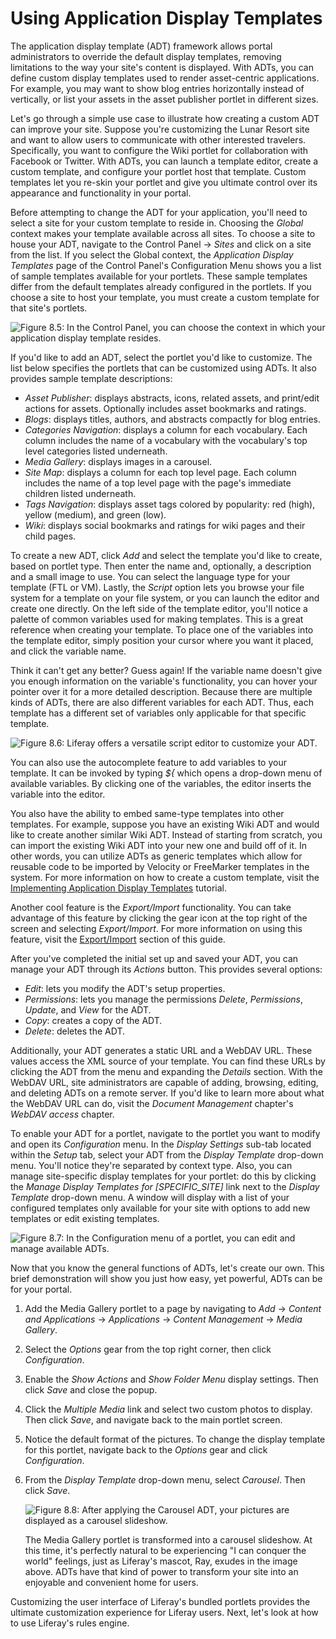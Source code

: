 # Using Application Display Templates [](id=using-application-display-templates)

The application display template (ADT) framework allows portal administrators to
override the default display templates, removing limitations to the way your
site's content is displayed. With ADTs, you can define custom display templates
used to render asset-centric applications. For example, you may want to show
blog entries horizontally instead of vertically, or list your assets in the
asset publisher portlet in different sizes.

Let's go through a simple use case to illustrate how creating a custom ADT can
improve your site. Suppose you're customizing the Lunar Resort site and want to
allow users to communicate with other interested travelers. Specifically, you
want to configure the Wiki portlet for collaboration with Facebook or Twitter.
With ADTs, you can launch a template editor, create a custom template, and
configure your portlet host that template. Custom templates let you re-skin your
portlet and give you ultimate control over its appearance and functionality in
your portal.

Before attempting to change the ADT for your application, you'll need to select
a site for your custom template to reside in. Choosing the *Global* context
makes your template available across all sites. To choose a site to house your
ADT, navigate to the Control Panel &rarr; *Sites* and click on a site from the
list. If you select the Global context, the *Application Display Templates* page
of the Control Panel's Configuration Menu shows you a list of sample templates
available for your portlets. These sample templates differ from the default
templates already configured in the portlets. If you choose a site to host your
template, you must create a custom template for that site's portlets.

![Figure 8.5: In the Control Panel, you can choose the context in which your application display template resides.](../../images/context-selector.png)

If you'd like to add an ADT, select the portlet you'd like to customize. The
list below specifies the portlets that can be customized using ADTs. It also
provides sample template descriptions:

- *Asset Publisher*: displays abstracts, icons, related assets, and print/edit
  actions for assets. Optionally includes asset bookmarks and ratings.
- *Blogs*: displays titles, authors, and abstracts compactly for blog entries.
- *Categories Navigation*: displays a column for each vocabulary. Each column
  includes the name of a vocabulary with the vocabulary's top level categories
  listed underneath.
- *Media Gallery*: displays images in a carousel.
- *Site Map*: displays a column for each top level page. Each column includes
  the name of a top level page with the page's immediate children listed
  underneath.
- *Tags Navigation*: displays asset tags colored by popularity: red (high),
  yellow (medium), and green (low).
- *Wiki*: displays social bookmarks and ratings for wiki pages and their child
  pages.

To create a new ADT, click *Add* and select the template you'd like to create,
based on portlet type. Then enter the name and, optionally, a description and a
small image to use. You can select the language type for your template (FTL or
VM). Lastly, the *Script* option lets you browse your file system for a template
on your file system, or you can launch the editor and create one directly. On
the left side of the template editor, you'll notice a palette of common
variables used for making templates. This is a great reference when creating
your template. To place one of the variables into the template editor, simply
position your cursor where you want it placed, and click the variable name.

Think it can't get any better? Guess again! If the variable name doesn't give
you enough information on the variable's functionality, you can hover your
pointer over it for a more detailed description. Because there are multiple
kinds of ADTs, there are also different variables for each ADT. Thus, each
template has a different set of variables only applicable for that specific
template. 

![Figure 8.6: Liferay offers a versatile script editor to customize your ADT.](../../images/adt-script-editor.png)

You can also use the autocomplete feature to add variables to your template. It
can be invoked by typing *${* which opens a drop-down menu of available
variables. By clicking one of the variables, the editor inserts the variable
into the editor.

You also have the ability to embed same-type templates into other templates. For
example, suppose you have an existing Wiki ADT and would like to create another
similar Wiki ADT. Instead of starting from scratch, you can import the existing
Wiki ADT into your new one and build off of it. In other words, you can utilize
ADTs as generic templates which allow for reusable code to be imported by
Velocity or FreeMarker templates in the system. For more information on how to
create a custom template, visit the
[Implementing Application Display Templates](/develop/tutorials/-/knowledge_base/6-2/implementing-application-display-templates)
tutorial.

Another cool feature is the *Export/Import* functionality. You can take
advantage of this feature by clicking the gear icon at the top right of the
screen and selecting *Export/Import*. For more information on using this
feature, visit the
[Export/Import](/discover/portal/-/knowledge_base/6-2/export-import)
section of this guide.

After you've completed the initial set up and saved your ADT, you can manage
your ADT through its *Actions* button. This provides several options:

- *Edit*: lets you modify the ADT's setup properties.
- *Permissions*: lets you manage the permissions *Delete*, *Permissions*,
  *Update*, and *View* for the ADT.
- *Copy*: creates a copy of the ADT.
- *Delete*: deletes the ADT.

Additionally, your ADT generates a static URL and a WebDAV URL. These values
access the XML source of your template. You can find these URLs by clicking the
ADT from the menu and expanding the *Details* section. With the WebDAV URL, site
administrators are capable of adding, browsing, editing, and deleting ADTs on a
remote server. If you'd like to learn more about what the WebDAV URL can do,
visit the *Document Management* chapter's *WebDAV access* chapter.

To enable your ADT for a portlet, navigate to the portlet you want to modify and
open its *Configuration* menu. In the *Display Settings* sub-tab located within
the *Setup* tab, select your ADT from the *Display Template* drop-down menu.
You'll notice they're separated by context type. Also, you can manage
site-specific display templates for your portlet: do this by clicking the
*Manage Display Templates for [SPECIFIC_SITE]* link next to the *Display
Template* drop-down menu. A window will display with a list of your configured
templates only available for your site with options to add new templates or edit
existing templates.

![Figure 8.7: In the *Configuration* menu of a portlet, you can edit and manage available ADTs.](../../images/adt-configuration.png)

Now that you know the general functions of ADTs, let's create our own. This
brief demonstration will show you just how easy, yet powerful, ADTs can be for
your portal.

1. Add the Media Gallery portlet to a page by navigating to *Add* &rarr;
   *Content and Applications* &rarr; *Applications* &rarr; *Content Management*
   &rarr; *Media Gallery*.

2. Select the *Options* gear from the top right corner, then click
   *Configuration*.

3. Enable the *Show Actions* and *Show Folder Menu* display settings. Then click
   *Save* and close the popup.

4. Click the *Multiple Media* link and select two custom photos to display. Then
   click *Save*, and navigate back to the main portlet screen.

5. Notice the default format of the pictures. To change the display template for
   this portlet, navigate back to the *Options* gear and click *Configuration*.

6. From the *Display Template* drop-down menu, select *Carousel*. Then click
   *Save*.

	![Figure 8.8: After applying the Carousel ADT, your pictures are displayed as a carousel slideshow.](../../images/adt-carousel.png)

	The Media Gallery portlet is transformed into a carousel slideshow. At this
	time, it's perfectly natural to be experiencing "I can conquer the world"
	feelings, just as Liferay's mascot, Ray, exudes in the image above. ADTs
	have that kind of power to transform your site into an enjoyable and
	convenient home for users.

Customizing the user interface of Liferay's bundled portlets provides the
ultimate customization experience for Liferay users. Next, let's look at how to
use Liferay's rules engine.
